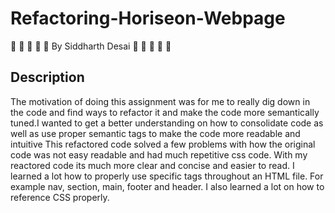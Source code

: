 # Refactoring-Horiseon-Webpage


:space_invader:	:space_invader:	:space_invader:	:space_invader:	:space_invader:	 By Siddharth Desai :space_invader:	:space_invader:	:space_invader:	:space_invader:	:space_invader:	

## Description
The motivation of doing this assignment was for me to really dig down in the code and find ways to refactor it and make the code more semantically tuned.I wanted to get a better understanding on how to consolidate code as well as use proper semantic tags to make the code more readable and intuitive This refactored code solved a few problems with how the original code was not easy readable and had much repetitive css code. With my reactored code its much more clear and concise and easier to read. I learned a lot how to properly use specific tags throughout an HTML file. For example nav, section, main, footer and header. I also learned a lot on how to reference CSS properly.
